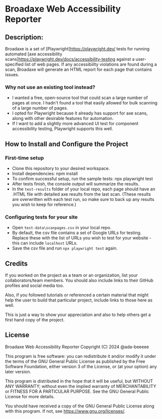 # Broadaxe Web Accessibility Reporter

## Description:

Broadaxe is a set of [Playwright]<https://playwright.dev/> tests for running automated [axe accessibility scans]<https://playwright.dev/docs/accessibility-testing> against a user-specified list of web pages.
If any accessibiilty violations are found during a scan, Broadaxe will generate an HTML report for each page that contains issues.

### Why not use an existing tool instead?

- I wanted a free, open-source tool that could scan a large number of pages at once. I hadn't found a tool that easily allowed for bulk scanning of a large number of pages.
- I opted for Playwright because it already has support for axe scans, along with other desirable features for automation.
- If I want to add a slightly more advanced UI test for component accessibility testing, Playwright supports this well.

## How to Install and Configure the Project

### First-time setup
- Clone this repository to your desired workspace.
- Install dependencies:
        npm install
- To confirm successful setup, run the sample tests:
        npx playwright test
- After tests finish, the console output will summarize the results.
- In the `test-results` folder of your local repo, each page should have an .HTML file with detailed axe results from the last scan. (These results are overwritten with each test run, so make sure to back up any results you wish to keep for reference.)

### Configuring tests for your site
- Open `test-data\scanpages.csv` in your local repo.
- By default, the csv file contains a set of Google URLs for testing. Replace these with the list of URLs you wish to test for your website - this can include `localhost` URLs.
- Save the csv file and run `npx playwright test` again.

## Credits

If you worked on the project as a team or an organization, list your collaborators/team members. You should also include links to their GitHub profiles and social media too.

Also, if you followed tutorials or referenced a certain material that might help the user to build that particular project, include links to those here as well.

This is just a way to show your appreciation and also to help others get a first hand copy of the project.

## License

Broadaxe Web Accessibility Reporter
Copyright (C) 2024 @ada-beeeee

This program is free software: you can redistribute it and/or modify
it under the terms of the GNU General Public License as published by
the Free Software Foundation, either version 3 of the License, or
(at your option) any later version.

This program is distributed in the hope that it will be useful,
but WITHOUT ANY WARRANTY; without even the implied warranty of
MERCHANTABILITY or FITNESS FOR A PARTICULAR PURPOSE.  See the
GNU General Public License for more details.

You should have received a copy of the GNU General Public License
along with this program.  If not, see <https://www.gnu.org/licenses/>.
